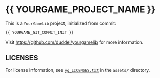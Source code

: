 # {{ YOURGAME_PROJECT_NAME }}

This is a `YourGameLib` project, initialized from commit:

    {{ YOURGAME_GIT_COMMIT_INIT }}

Visit <https://github.com/duddel/yourgamelib> for more information.

## LICENSES

For license information, see [`yg_LICENSES.txt`](assets/yg_LICENSES.txt) in the `assets/` directory.
